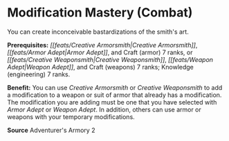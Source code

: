 ﻿---
cssclass: [feats]

---
# Modification Mastery (Combat)

You can create inconceivable bastardizations of the smith's art.

**Prerequisites:** _[[feats/Creative Armorsmith|Creative Armorsmith]]_, _[[feats/Armor Adept|Armor Adept]]_, and Craft (armor) 7 ranks, or _[[feats/Creative Weaponsmith|Creative Weaponsmith]]_, _[[feats/Weapon Adept|Weapon Adept]]_, and Craft (weapons) 7 ranks; Knowledge (engineering) 7 ranks.

**Benefit:** You can use _Creative Armorsmith_ or _Creative Weaponsmith_ to add a modification to a weapon or suit of armor that already has a modification. The modification you are adding must be one that you have selected with _Armor Adept_ or _Weapon Adept_. In addition, others can use armor or weapons with your temporary modifications.

**Source** Adventurer's Armory 2